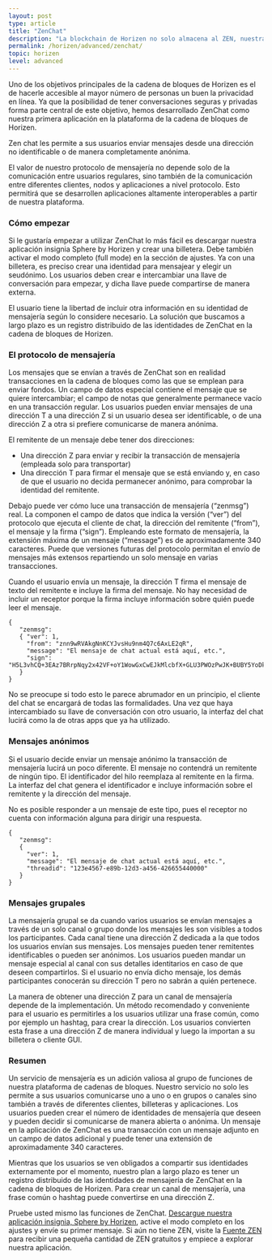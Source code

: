 ```yaml
---
layout: post
type: article
title: "ZenChat"
description: "La blockchain de Horizen no solo almacena al ZEN, nuestra criptomoneda, sino también nuestra multifacética aplicación, ZenChat"
permalink: /horizen/advanced/zenchat/
topic: horizen
level: advanced
---
```


Uno de los objetivos principales de la cadena de bloques de Horizen es el de hacerle accesible al mayor número de personas un buen la privacidad en línea. Ya que la posibilidad de tener conversaciones seguras y privadas forma parte central de este objetivo, hemos desarrollado ZenChat como nuestra primera aplicación en la plataforma de la cadena de bloques de Horizen.

Zen chat les permite a sus usuarios enviar mensajes desde una dirección no identificable o de manera completamente anónima.

El valor de nuestro protocolo de mensajería no depende solo de la comunicación entre usuarios regulares, sino también de la comunicación entre diferentes clientes, nodos y aplicaciones a nivel protocolo. Esto permitirá que se desarrollen aplicaciones altamente interoperables a partir de nuestra plataforma.

### Cómo empezar

Si le gustaría empezar a utilizar ZenChat lo más fácil es descargar nuestra aplicación insignia Sphere by Horizen y crear una billetera. Debe también activar el modo completo (full mode) en la sección de ajustes. Ya con una billetera, es preciso crear una identidad para mensajear y elegir un seudónimo. Los usuarios deben crear e intercambiar una llave de conversación para empezar, y dicha llave puede compartirse de manera externa.

El usuario tiene la libertad de incluir otra información en su identidad de mensajería según lo considere necesario. La solución que buscamos a largo plazo es un registro distribuido de las identidades de ZenChat en la cadena de bloques de Horizen.

### El protocolo de mensajería

Los mensajes que se envían a través de ZenChat son en realidad transacciones en la cadena de bloques como las que se emplean para enviar fondos. Un campo de datos especial contiene el mensaje que se quiere intercambiar; el campo de notas que generalmente permanece vacío en una transacción regular. Los usuarios pueden enviar mensajes de una dirección T a una dirección Z si un usuario desea ser identificable, o de una dirección Z a otra si prefiere comunicarse de manera anónima.

El remitente de un mensaje debe tener dos direcciones:

 - Una dirección Z para enviar y recibir la transacción de mensajería (empleada solo para transportar)
 - Una dirección T para firmar el mensaje que se está enviando y, en caso de que el usuario no decida permanecer anónimo, para comprobar la identidad del remitente.

Debajo puede ver cómo luce una transacción de mensajería (“zenmsg”) real. La componen el campo de datos que indica la versión (“ver”) del protocolo que ejecuta el cliente de chat, la dirección del remitente (“from”), el mensaje y la firma (“sign”). Empleando este formato de mensajería, la extensión máxima de un mensaje (“message”) es de aproximadamente 340 caracteres. Puede que versiones futuras del protocolo permitan el envío de mensajes más extensos repartiendo un solo mensaje en varias transacciones.

Cuando el usuario envía un mensaje, la dirección T firma el mensaje de texto del remitente e incluye la firma del mensaje. No hay necesidad de incluir un receptor porque la firma incluye información sobre quién puede leer el mensaje.

```
{
   "zenmsg":
   { "ver": 1,
     "from": "znn9wRVAkgNnKCYJvsHu9nm4Q7c6AxLE2qR",
     "message": "El mensaje de chat actual está aquí, etc.", 
     "sign": "H5L3vhCQ+3EAz7BRrpNqy2x42VF+oY1WowGxCwEJkMlcbfX+GLU3PWOzPwJK+BUBY5YoDk/hAkF4GwtqyWWOngI="
   }
}
```

No se preocupe si todo esto le parece abrumador en un principio, el cliente del chat se encargará de todas las formalidades. Una vez que haya intercambiado su llave de conversación con otro usuario, la interfaz del chat lucirá como la de otras apps que ya ha utilizado.

### Mensajes anónimos

Si el usuario decide enviar un mensaje anónimo la transacción de mensajería lucirá un poco diferente. El mensaje no contendrá un remitente de ningún tipo. El identificador del hilo reemplaza al remitente en la firma. La interfaz del chat genera el identificador e incluye información sobre el remitente y la dirección del mensaje.

No es posible responder a un mensaje de este tipo, pues el receptor no cuenta con información alguna para dirigir una respuesta.

```
{
   "zenmsg":
   { 
     "ver": 1,
     "message": "El mensaje de chat actual está aquí, etc.", 
     "threadid": "123e4567-e89b-12d3-a456-426655440000"
   }
}
```

### Mensajes grupales

La mensajería grupal se da cuando varios usuarios se envían mensajes a través de un solo canal o grupo donde los mensajes les son visibles a todos los participantes. Cada canal tiene una dirección Z dedicada a la que todos los usuarios envían sus mensajes. Los mensajes pueden tener remitentes identificables o pueden ser anónimos. Los usuarios pueden mandar un mensaje especial al canal con sus detalles identitarios en caso de que deseen compartirlos. Si el usuario no envía dicho mensaje, los demás participantes conocerán su dirección T pero no sabrán a quién pertenece.

La manera de obtener una dirección Z para un canal de mensajería depende de la implementación. Un método recomendado y conveniente para el usuario es permitirles a los usuarios utilizar una frase común, como por ejemplo un hashtag, para crear la dirección. Los usuarios convierten esta frase a una dirección Z de manera individual y luego la importan a su billetera o cliente GUI.

### Resumen

Un servicio de mensajería es un adición valiosa al grupo de funciones de nuestra plataforma de cadenas de bloques. Nuestro servicio no solo les permite a sus usuarios comunicarse uno a uno o en grupos o canales sino también a través de diferentes clientes, billeteras y aplicaciones. Los usuarios pueden crear el número de identidades de mensajería que deseen y pueden decidir si comunicarse de manera abierta o anónima. Un mensaje en la aplicación de ZenChat es una transacción con un mensaje adjunto en un campo de datos adicional y puede tener una extensión de aproximadamente 340 caracteres.

Mientras que los usuarios se ven obligados a compartir sus identidades externamente por el momento, nuestro plan a largo plazo es tener un registro distribuido de las identidades de mensajería de ZenChat en la cadena de bloques de Horizen. Para crear un canal de mensajería, una frase común o hashtag puede convertirse en una dirección Z.

Pruebe usted mismo las funciones de ZenChat. [Descargue nuestra aplicación insignia, Sphere by Horizen](https://www.horizen.global/spherebyhorizen/), active el modo completo en los ajustes y envíe su primer mensaje. Si aún no tiene ZEN, visite la [Fuente ZEN](https://getzen.cash/) para recibir una pequeña cantidad de ZEN gratuitos y empiece a explorar nuestra aplicación.
